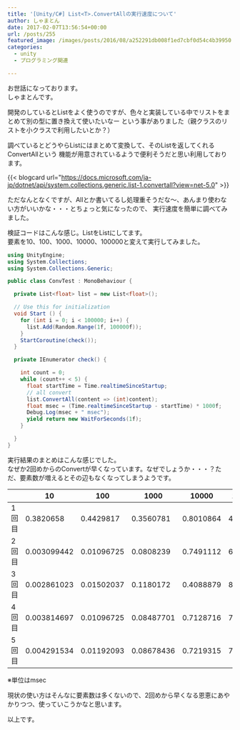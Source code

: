 ```yaml
---
title: '[Unity/C#] List<T>.ConvertAllの実行速度について'
author: しゃまとん
date: 2017-02-07T13:56:54+00:00
url: /posts/255
featured_image: /images/posts/2016/08/a252291db008f1ed7cbf0d54c4b39950.png
categories:
  - unity
  - プログラミング関連

---
```

お世話になっております。  
しゃまとんです。

開発のしているとListをよく使うのですが、色々と実装している中でリストをまとめて別の型に置き換えて使いたいなー
という事がありました（親クラスのリストを小クラスで利用したいとか？）

調べているとどうやらListにはまとめて変換して、そのListを返してくれるConvertAllという
機能が用意されているようで便利そうだと思い利用しております。

{{< blogcard url="https://docs.microsoft.com/ja-jp/dotnet/api/system.collections.generic.list-1.convertall?view=net-5.0" >}}

ただなんとなくですが、Allとか書いてるし処理重そうだな〜、あんまり使わない方がいいかな・・・とちょっと気になったので、
実行速度を簡単に調べてみました。

検証コードはこんな感じ。List<float>をList<int>にしてます。  
要素を10、100、1000、10000、100000と変えて実行してみました。

```csharp
using UnityEngine;
using System.Collections;
using System.Collections.Generic;

public class ConvTest : MonoBehaviour {

  private List<float> list = new List<float>();

  // Use this for initialization
  void Start () {
    for (int i = 0; i < 100000; i++) {
      list.Add(Random.Range(1f, 100000f));
    }
    StartCoroutine(check());
  }

  private IEnumerator check() {

    int count = 0;
    while (count++ < 5) {
      float startTime = Time.realtimeSinceStartup;
      // all convert
      list.ConvertAll(content => (int)content);
      float msec = (Time.realtimeSinceStartup - startTime) * 1000f;
      Debug.Log(msec + " msec");
      yield return new WaitForSeconds(1f);
    }

  }
}
```

実行結果のまとめはこんな感じでした。  
なぜか2回めからのConvertが早くなっています。なぜでしょうか・・・？ただ、要素数が増えるとその辺もなくなってしまうようです。

|     | 10          | 100        | 1000       | 10000     | 100000   |
| --- | ----------- | ---------- | ---------- | --------- | -------- |
| 1回目 | 0.3820658   | 0.4429817  | 0.3560781  | 0.8010864 | 4.02391  |
| 2回目 | 0.003099442 | 0.01096725 | 0.0808239  | 0.7491112 | 6.491899 |
| 3回目 | 0.002861023 | 0.01502037 | 0.1180172  | 0.4088879 | 8.046865 |
| 4回目 | 0.003814697 | 0.01096725 | 0.08487701 | 0.7128716 | 7.349968 |
| 5回目 | 0.004291534 | 0.01192093 | 0.08678436 | 0.7219315 | 7.339954 |

※単位はmsec

現状の使い方はそんなに要素数は多くないので、2回めから早くなる恩恵にあやかりつつ、使っていこうかなと思います。

以上です。